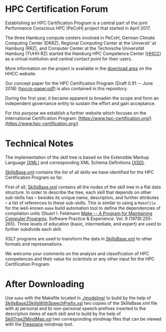 # HPC Certification Forum

Establishing an HPC Certification Program is a central part of the joint
Performance Conscious HPC (PeCoH) project that started in April 2017.

The three Hamburg compute centers involved in PeCoH, German Climate Computing
Center (DKRZ), Regional Computing Center at the Universit¨at Hamburg (RRZ),
and Computer Center at the Technische Universität Hamburg (TUHH RZ) started the
Hamburg HPC Competence Center ([HHCC](https://www.hhcc.uni-hamburg.de/)) as a
virtual institution and central contact point for their users.

More information on the project is available in the
[download area](https://www.hhcc.uni-hamburg.de/en/support/downloads.html)
on the HHCC website.

Our concept paper for the HPC Certification Program (Draft 0.91 -- June
2018) ([hpccp-paper.pdf](./hpccp-paper.pdf)) is also contained in this repository.

During the first year, it became apparent to broaden the scope and form
an independent governance entity to sustain the effort and gain acceptance.

For this purpose we establish a further website which focuses on the International
Certification Program:
[https://www.hpc-certification.org/](https://www.hpc-certification.org/)

# Technical Notes

The implementation of the skill tree is based on the Extensible Markup Language
[(XML)](https://www.w3.org/XML/) and corresponding XML Schema Definitions
[(XSD)](https://www.w3.org/2001/XMLSchema).

[SkillsBase.xml](./modeling/skill-tree/SkillsBase.xml) contains the list of
all skills we have identified for the HPC Certification Program so far.

First of all, [SkillsBase.xml](./modeling/skill-tree/SkillsBase.xml) contains all
the nodes of the skill tree in a flat data structure.
In order to describe the tree, each skill that depends on other
sub-skills has – besides its unique name, description, and further attributes – a
list of references to these sub-skills. This is similar to using a `Makefile` for
the well-known `make` build automation tool to define the dependencies of
compilation units (Stuart I. Feldmann
[Make -- A Program for Maintaining Computer
Programs](http://citeseerx.ist.psu.edu/viewdoc/summary?doi=10.1.1.39.7058).
Software Practice & Experience. Vol. 9 (1979):255-265).
Three levels of education (basic, intermediate, and expert) are used to further
subdivide each skill.

XSLT programs are used to transform the data in
[SkillsBase.xml](./modeling/skill-tree/SkillsBase.xml) to other formats and
 represenations.

We welcome your comments on the analysis and classification of HPC competences and
their value for scientists or any other input for the HPC Certification Program.

# After Downloading

Use `make` with the Makefile located in [./modeling/](./modeling/Makefile)
to build by the help of
[SkillsBase2SkillsWithSpeechPrefix.xsl](./modeling/skill-tree/SkillsBase2SkillsWithSpeechPrefix.xsl)
two copies of the SkillsBase.xml file with a) personal and b) non-personal speech
prefixes inserted to the description items of each skill and to build by the help of
[SkillTree2MindMap.xsl](./modeling/skill-tree/SkillTree2MindMap.xsl)
two corresponding mindmap files that can be viewed with the
[Freeplane](https://www.freeplane.org/wiki/index.php/Home) mindmap tool.
